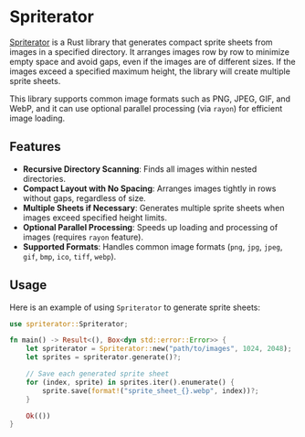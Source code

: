 # Spriterator

[Spriterator](https://crates.io/crates/spriterator) is a Rust library that generates compact sprite sheets from images in a specified directory. It arranges images row by row to minimize empty space and avoid gaps, even if the images are of different sizes. If the images exceed a specified maximum height, the library will create multiple sprite sheets.

This library supports common image formats such as PNG, JPEG, GIF, and WebP, and it can use optional parallel processing (via `rayon`) for efficient image loading.

## Features

- **Recursive Directory Scanning**: Finds all images within nested directories.
- **Compact Layout with No Spacing**: Arranges images tightly in rows without gaps, regardless of size.
- **Multiple Sheets if Necessary**: Generates multiple sprite sheets when images exceed specified height limits.
- **Optional Parallel Processing**: Speeds up loading and processing of images (requires `rayon` feature).
- **Supported Formats**: Handles common image formats (`png`, `jpg`, `jpeg`, `gif`, `bmp`, `ico`, `tiff`, `webp`).

## Usage

Here is an example of using `Spriterator` to generate sprite sheets:

```rust
use spriterator::Spriterator;

fn main() -> Result<(), Box<dyn std::error::Error>> {
    let spriterator = Spriterator::new("path/to/images", 1024, 2048);
    let sprites = spriterator.generate()?;

    // Save each generated sprite sheet
    for (index, sprite) in sprites.iter().enumerate() {
        sprite.save(format!("sprite_sheet_{}.webp", index))?;
    }

    Ok(())
}
```
